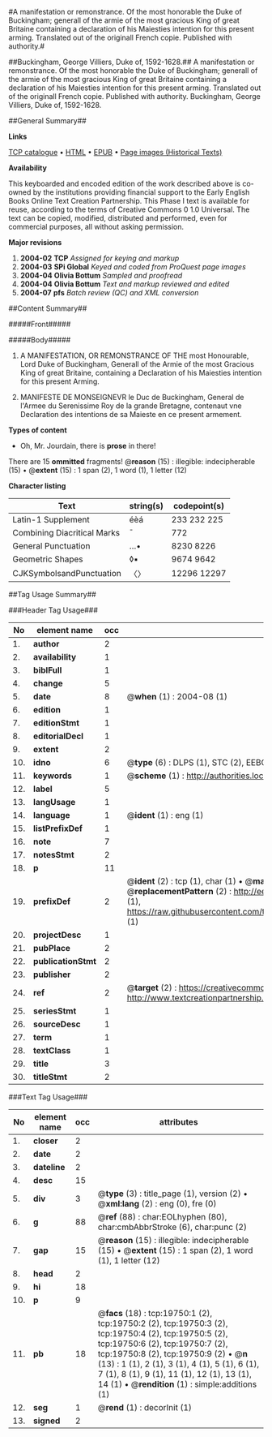 #A manifestation or remonstrance. Of the most honorable the Duke of Buckingham; generall of the armie of the most gracious King of great Britaine containing a declaration of his Maiesties intention for this present arming. Translated out of the originall French copie. Published with authority.#

##Buckingham, George Villiers, Duke of, 1592-1628.##
A manifestation or remonstrance. Of the most honorable the Duke of Buckingham; generall of the armie of the most gracious King of great Britaine containing a declaration of his Maiesties intention for this present arming. Translated out of the originall French copie. Published with authority.
Buckingham, George Villiers, Duke of, 1592-1628.

##General Summary##

**Links**

[TCP catalogue](http://www.ota.ox.ac.uk/tcp/)  • 
[HTML](http://tei.it.ox.ac.uk/tcp/Texts-HTML/free/A14/A14428.html)  • 
[EPUB](http://tei.it.ox.ac.uk/tcp/Texts-EPUB/free/A14/A14428.epub) • 
[Page images (Historical Texts)](https://data.historicaltexts.jisc.ac.uk/view?pubId=eebo-99854334e&pageId=eebo-99854334e-19750-1)

**Availability**

This keyboarded and encoded edition of the
	       work described above is co-owned by the institutions
	       providing financial support to the Early English Books
	       Online Text Creation Partnership. This Phase I text is
	       available for reuse, according to the terms of Creative
	       Commons 0 1.0 Universal. The text can be copied,
	       modified, distributed and performed, even for
	       commercial purposes, all without asking permission.

**Major revisions**

1. __2004-02__ __TCP__ *Assigned for keying and markup*
1. __2004-03__ __SPi Global__ *Keyed and coded from ProQuest page images*
1. __2004-04__ __Olivia Bottum__ *Sampled and proofread*
1. __2004-04__ __Olivia Bottum__ *Text and markup reviewed and edited*
1. __2004-07__ __pfs__ *Batch review (QC) and XML conversion*

##Content Summary##

#####Front#####

#####Body#####

1. A MANIFESTATION, OR REMONSTRANCE OF THE most Honourable, Lord Duke of Buckingham, Generall of the Armie of the most Gracious King of great Britaine, containing a Declaration of his Maiesties intention for this present Arming.

1. MANIFESTE DE MONSEIGNEVR le Duc de Buckingham, General de l'Armee du Serenissime Roy de la grande Bretagne, contenaut vne Declaration des intentions de sa Maieste en ce present armement.

**Types of content**

  * Oh, Mr. Jourdain, there is **prose** in there!

There are 15 **ommitted** fragments! 
 @__reason__ (15) : illegible: indecipherable (15)  •  @__extent__ (15) : 1 span (2), 1 word (1), 1 letter (12)

**Character listing**


|Text|string(s)|codepoint(s)|
|---|---|---|
|Latin-1 Supplement|éèá|233 232 225|
|Combining             Diacritical Marks|̄|772|
|General Punctuation|…•|8230 8226|
|Geometric Shapes|◊▪|9674 9642|
|CJKSymbolsandPunctuation|〈〉|12296 12297|

##Tag Usage Summary##

###Header Tag Usage###

|No|element name|occ|attributes|
|---|---|---|---|
|1.|__author__|2||
|2.|__availability__|1||
|3.|__biblFull__|1||
|4.|__change__|5||
|5.|__date__|8| @__when__ (1) : 2004-08 (1)|
|6.|__edition__|1||
|7.|__editionStmt__|1||
|8.|__editorialDecl__|1||
|9.|__extent__|2||
|10.|__idno__|6| @__type__ (6) : DLPS (1), STC (2), EEBO-CITATION (1), PROQUEST (1), VID (1)|
|11.|__keywords__|1| @__scheme__ (1) : http://authorities.loc.gov/ (1)|
|12.|__label__|5||
|13.|__langUsage__|1||
|14.|__language__|1| @__ident__ (1) : eng (1)|
|15.|__listPrefixDef__|1||
|16.|__note__|7||
|17.|__notesStmt__|2||
|18.|__p__|11||
|19.|__prefixDef__|2| @__ident__ (2) : tcp (1), char (1)  •  @__matchPattern__ (2) : ([0-9\-]+):([0-9IVX]+) (1), (.+) (1)  •  @__replacementPattern__ (2) : http://eebo.chadwyck.com/downloadtiff?vid=$1&page=$2 (1), https://raw.githubusercontent.com/textcreationpartnership/Texts/master/tcpchars.xml#$1 (1)|
|20.|__projectDesc__|1||
|21.|__pubPlace__|2||
|22.|__publicationStmt__|2||
|23.|__publisher__|2||
|24.|__ref__|2| @__target__ (2) : https://creativecommons.org/publicdomain/zero/1.0/ (1), http://www.textcreationpartnership.org/docs/. (1)|
|25.|__seriesStmt__|1||
|26.|__sourceDesc__|1||
|27.|__term__|1||
|28.|__textClass__|1||
|29.|__title__|3||
|30.|__titleStmt__|2||


###Text Tag Usage###

|No|element name|occ|attributes|
|---|---|---|---|
|1.|__closer__|2||
|2.|__date__|2||
|3.|__dateline__|2||
|4.|__desc__|15||
|5.|__div__|3| @__type__ (3) : title_page (1), version (2)  •  @__xml:lang__ (2) : eng (0), fre (0)|
|6.|__g__|88| @__ref__ (88) : char:EOLhyphen (80), char:cmbAbbrStroke (6), char:punc (2)|
|7.|__gap__|15| @__reason__ (15) : illegible: indecipherable (15)  •  @__extent__ (15) : 1 span (2), 1 word (1), 1 letter (12)|
|8.|__head__|2||
|9.|__hi__|18||
|10.|__p__|9||
|11.|__pb__|18| @__facs__ (18) : tcp:19750:1 (2), tcp:19750:2 (2), tcp:19750:3 (2), tcp:19750:4 (2), tcp:19750:5 (2), tcp:19750:6 (2), tcp:19750:7 (2), tcp:19750:8 (2), tcp:19750:9 (2)  •  @__n__ (13) : 1 (1), 2 (1), 3 (1), 4 (1), 5 (1), 6 (1), 7 (1), 8 (1), 9 (1), 11 (1), 12 (1), 13 (1), 14 (1)  •  @__rendition__ (1) : simple:additions (1)|
|12.|__seg__|1| @__rend__ (1) : decorInit (1)|
|13.|__signed__|2||
